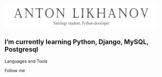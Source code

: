 ![Header](https://github.com/An-Toons/An-Toons/blob/main/assets/AntoonspngNEW.png)

## I’m currently learning Python, Django, MySQL, Postgresql

Languages and Tools

Follow me
